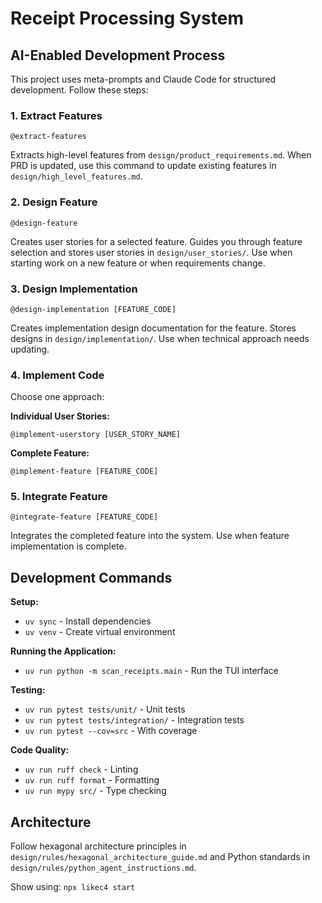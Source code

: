 # Receipt Processing System

## AI-Enabled Development Process

This project uses meta-prompts and Claude Code for structured development. Follow these steps:

### 1. Extract Features
```
@extract-features
```
Extracts high-level features from `design/product_requirements.md`. When PRD is updated, use this command to update existing features in `design/high_level_features.md`.

### 2. Design Feature
```
@design-feature
```
Creates user stories for a selected feature. Guides you through feature selection and stores user stories in `design/user_stories/`. Use when starting work on a new feature or when requirements change.

### 3. Design Implementation
```
@design-implementation [FEATURE_CODE]
```
Creates implementation design documentation for the feature. Stores designs in `design/implementation/`. Use when technical approach needs updating.

### 4. Implement Code
Choose one approach:

**Individual User Stories:**
```
@implement-userstory [USER_STORY_NAME]
```

**Complete Feature:**
```
@implement-feature [FEATURE_CODE]
```

### 5. Integrate Feature
```
@integrate-feature [FEATURE_CODE]
```
Integrates the completed feature into the system. Use when feature implementation is complete.

## Development Commands

**Setup:**
- `uv sync` - Install dependencies
- `uv venv` - Create virtual environment

**Running the Application:**
- `uv run python -m scan_receipts.main` - Run the TUI interface

**Testing:**
- `uv run pytest tests/unit/` - Unit tests
- `uv run pytest tests/integration/` - Integration tests
- `uv run pytest --cov=src` - With coverage

**Code Quality:**
- `uv run ruff check` - Linting
- `uv run ruff format` - Formatting  
- `uv run mypy src/` - Type checking

## Architecture

Follow hexagonal architecture principles in `design/rules/hexagonal_architecture_guide.md` and Python standards in `design/rules/python_agent_instructions.md`.

Show using: `npx likec4 start`